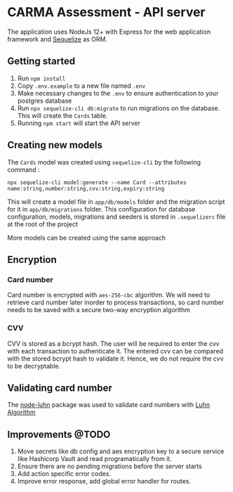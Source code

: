 # CARMA Assessment - API server

The application uses NodeJs 12+ with Express for the web application framework and [Sequelize](https://sequelize.org/) as ORM.

## Getting started

 1. Run `npm install`
 2. Copy `.env.example` to a new file named `.env`
 3. Make necessary changes to the `.env` to ensure authentication to your postgres database
 4. Run `npx sequelize-cli db:migrate` to run migrations on the database. This will create the `Cards` table.
 5. Running `npm start` will start the API server

## Creating new models

The `Cards` model was created using `sequelize-cli` by the following command :
	
	npx sequelize-cli model:generate --name Card --attributes name:string,number:string,cvv:string,expiry:string

This will create a model file in `app/db/models` folder and the migration script for it in `app/db/migrations` folder. This configuration for database configuration, models, migrations and seeders is stored in `.sequelizerc` file at the root of the project

More models can be created using the same approach

## Encryption

### Card number
Card number is encrypted with `aes-256-cbc` algorithm. We will need to retrieve card number later inorder to process transactions, so card number needs to be saved with a secure two-way encryption algorithm

### CVV
CVV is stored as a bcrypt hash. The user will be required to enter the cvv with each transaction to authenticate it. The entered cvv can be compared with the stored bcrypt hash to validate it. Hence, we do not require the cvv to be decryptable.

## Validating card number
The [node-luhn](https://www.npmjs.com/package/luhn) package was used to validate card numbers with [Luhn Algorithm](https://en.wikipedia.org/wiki/Luhn_algorithm)

## Improvements @TODO
 1. Move secrets like db config and aes encryption key to a secure service like Hashicorp Vault and read programatically from it.
 2. Ensure there are no pending migrations before the server starts
 3. Add action specific error codes.
 4. Improve error response, add global error handler for routes.
